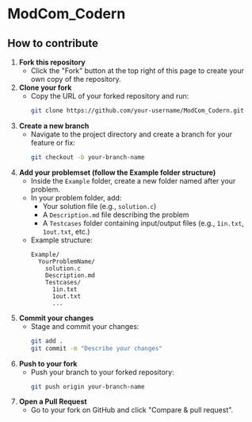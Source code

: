 # ModCom_Codern

## How to contribute

1. **Fork this repository**
   - Click the "Fork" button at the top right of this page to create your own copy of the repository.
2. **Clone your fork**
   - Copy the URL of your forked repository and run:
     ```sh
     git clone https://github.com/your-username/ModCom_Codern.git
     ```
3. **Create a new branch**
   - Navigate to the project directory and create a branch for your feature or fix:
     ```sh
     git checkout -b your-branch-name
     ```
4. **Add your problemset (follow the Example folder structure)**
   - Inside the `Example` folder, create a new folder named after your problem.
   - In your problem folder, add:
     - Your solution file (e.g., `solution.c`)
     - A `Description.md` file describing the problem
     - A `Testcases` folder containing input/output files (e.g., `1in.txt`, `1out.txt`, etc.)
   - Example structure:
     ```
     Example/
       YourProblemName/
         solution.c
         Description.md
         Testcases/
           1in.txt
           1out.txt
           ...
     ```
5. **Commit your changes**
   - Stage and commit your changes:
     ```sh
     git add .
     git commit -m "Describe your changes"
     ```
6. **Push to your fork**
   - Push your branch to your forked repository:
     ```sh
     git push origin your-branch-name
     ```
7. **Open a Pull Request**
   - Go to your fork on GitHub and click "Compare & pull request".
